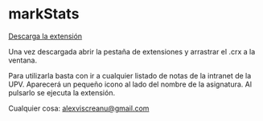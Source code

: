 # markStats

[Descarga la extensión](https://drive.google.com/uc?export=download&id=0B8h3gkeT1ntjMDRBdVBLNmszT28)

Una vez descargada abrir la pestaña de extensiones y arrastrar el .crx a la ventana.

Para utilizarla basta con ir a cualquier listado de notas de la intranet de la UPV. Aparecerá un pequeño icono al lado del nombre de la asignatura. Al pulsarlo se ejecuta la extensión.

Cualquier cosa: alexviscreanu@gmail.com
